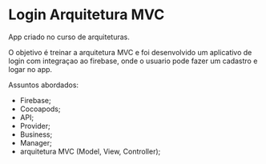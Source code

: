 
<h1>Login Arquitetura MVC</h1>
  
App criado no curso de arquiteturas.

O objetivo é treinar a arquitetura MVC e foi desenvolvido um aplicativo de login com integraçao ao firebase, onde o usuario pode fazer um cadastro e logar no app.

Assuntos abordados:
* Firebase;
* Cocoapods;
* API;
* Provider; 
* Business;
* Manager;
* arquitetura MVC (Model, View, Controller);
